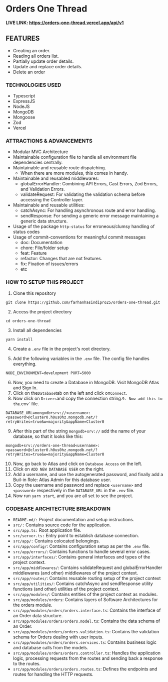# Orders One Thread

**LIVE LINK: https://orders-one-thread.vercel.app/api/v1**

## FEATURES

- Creating an order.
- Reading all orders list.
- Partially update order details.
- Update and replace order details.
- Delete an order

### TECHNOLOGIES USED

- Typescript
- ExpressJS
- NodeJS
- MongoDB
- Mongoose
- Zod
- Vercel

### ATTRACTIONS & ADVANCEMENTS

- Modular MVC Architecture
- Maintainable configuration file to handle all environment file dependencies centrally.
- Maintainable and reusable route dispatching.
  - When there are more modules, this comes in handy.
- Maintainable and reusabled middlewares:
  - globalErrorHandler: Combining API Errors, Cast Errors, Zod Errors, and Validation Errors.
  - validateRequest: For validating the validation schema before accessing the Controller layer.
- Maintainable and reusable utilities:
  - catchAsync: For handling asynchronous route and error handling.
  - sendResponse: For sending a generic error message maintaining a generic data structure.
- Usage of the package `http-status` for erroneous/clumsy handling of status codes
- Usage of commit-conventions for meaningful commit messages
  - doc: Documentation
  - chore: File/folder setup
  - feat: Feature
  - refactor: Changes that are not features.
  - fix: Fixation of issues/errors
  - etc

### HOW TO SETUP THIS PROJECT

1. Clone this repository

`git clone https://github.com/farhanhasindipro25/orders-one-thread.git`

2. Access the project directory

`cd orders-one-thread`

3. Install all dependencies

`yarn install`

4. Create a `.env` file in the project's root directory.

5. Add the following variables in the `.env` file. The config file handles everything.

`NODE_ENVIRONMENT=development
PORT=5000`

6. Now, you need to create a Database in MongoDB. Visit MongoDB Atlas and Sign In.
7. Click on the`Database`tab on the left and click on`Connect`.
8. Now click on `Drivers`and copy the connection string.` 9. Now add this to the `.env` file.

`DATABASE_URL=mongodb+srv://<username>:<password>@cluster0.h0us0hz.mongodb.net/?retryWrites=true&w=majority&appName=Cluster0`

9. After this part of the string `mongodb+srv://` add the name of your database, so that it looks like this:

`mongodb+srv://orders-one-thread<username>:<password>@cluster0.h0us0hz.mongodb.net/?retryWrites=true&w=majority&appName=Cluster0`

10. Now, go back to Atlas and click on `Database Access` on the left.
11. Click on `ADD NEW DATABASE USER` on the right.
12. Add a username, and use the autogenerated password, and finally add a Buil-in Role: Atlas Admin for this database user.
13. Copy the username and password and replace `<username>` and `<password>` respectively in the `DATABASE_URL` in the `.env` file.
14. Now run `yarn start`, and you are all set to see the project.

### CODEBASE ARCHITECTURE BREAKDOWN

- `README.md/:` Project documentation and setup instructions.
- `src/:` Contains source code for the application.
- `src/app.ts:` Root application file.
- `src/server.ts:` Entry point to establish database connection.
- `src/app/:` Contains colocated belongings.
- `src/app/config/`: Contains configuration setup as per the `.env` file.
- `src/app/errors/`: Contains functions to handle several error cases.
- `src/app/interfaces/`: Contains general interfaces and types of the project context.
- `src/app/middlewares/`: Contains validateRequest and globalErrorHandler middlewares (and other) middlewares of the project context.
- `src/app/routes/`: Contains reusable routing setup of the project context
- `src/app/utilities/`: Contains catchAsync and sendResponse utility functions (and other) utilities of the project context.
- `src/app/modules/`: Contains entities of the project context as modules.
- `src/app/modules/orders`: Contains layers of Software Architectures for the orders module.
- `src/app/modules/orders/orders.interface.ts`: Contains the interface of an Order data structure.
- `src/app/modules/orders/orders.model.ts`: Contains the data schema of an Order.
- `src/app/modules/orders/orders.validation.ts`: Contains the validation schema for Orders dealing with user inputs.
- `src/app/modules/orders/orders.services.ts`: Contains business logic and database calls from the models.
- `src/app/modules/orders/orders.controller.ts`: Handles the application logic, processing requests from the routes and sending back a response to the routes.
- `src/app/modules/orders/orders.routes.ts`: Defines the endpoints and routes for handling the HTTP requests.
